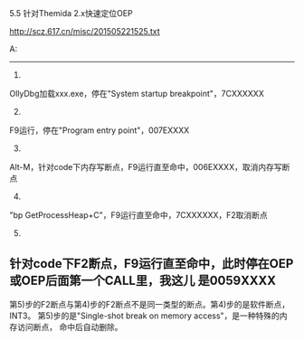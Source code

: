 5.5 针对Themida 2.x快速定位OEP

http://scz.617.cn/misc/201505221525.txt

A:

--------------------------------------------------------------------------
1)

OllyDbg加载xxx.exe，停在"System startup breakpoint"，7CXXXXXX

2)

F9运行，停在"Program entry point"，007EXXXX

3)

Alt-M，针对code下内存写断点，F9运行直至命中，006EXXXX，取消内存写断点

4)

"bp GetProcessHeap+C"，F9运行直至命中，7CXXXXXX，F2取消断点

5)

针对code下F2断点，F9运行直至命中，此时停在OEP或OEP后面第一个CALL里，我这儿
是0059XXXX
--------------------------------------------------------------------------

第5)步的F2断点与第4)步的F2断点不是同一类型的断点。第4)步的是软件断点，INT3。
第5)步的是"Single-shot break on memory access"，是一种特殊的内存访问断点，
命中后自动删除。
